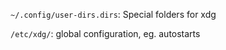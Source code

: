 `~/.config/user-dirs.dirs`: Special folders for xdg

`/etc/xdg/`: global configuration, eg. autostarts
